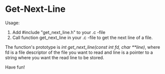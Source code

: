 # Get-Next-Line

Usage:
1. Add #include "get_next_line.h" to your .c -file
2. Call function get_next_line in your .c -file to get the next line of a file. 

The function's prototype is _int	get_next_line(const int fd, char **line)_, 
where fd is a file descriptor of the file you want to read and line is a pointer to a string 
where you want the read line to be stored.

Have fun!
